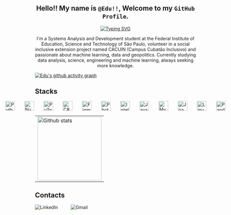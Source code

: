  ##  <div align="center"> Hello!! My name is `@Edu!!`, Welcome to my `GitHub Profile`.</div>
 
<div align="center">
  <a href="https://git.io/typing-svg"><img src="https://readme-typing-svg.demolab.com?font=Fira+Code&pause=1000&color=3225FF&background=46FF0000&width=435&separator=%3C&lines=Console.WriteLine(%22Edu's+Here%22);%3Cprint(%22Edu's+Here%22);%3Cselect+%22Edu's+Here%22" alt="Typing SVG" />
  </a>
</div

#
<p align="center">I'm a Systems Analysis and Development student at the Federal Institute of Education, Science and Technology of São Paulo, volunteer in a social inclusive extension project named CACUIN (Campus Cubatão Inclusivo) and passionate about machine learning, data and geopolitics. Currently studying data analysis, science, engineering and machine learning, always seeking more knowledge.


[![Edu's github activity graph](https://github-readme-activity-graph.vercel.app/graph?username=fod0rr&theme=high-contrast)](https://github.com/ashutosh00710/github-readme-activity-graph)
<p align="center">
</p>


## Stacks
<div style="display: flex; justify-content: center; gap: 30px;">
  <img src="https://cdn.jsdelivr.net/gh/devicons/devicon/icons/python/python-original.svg" title="Python" alt="Python" width="30" height="30"/>
  <img src="https://cdn.jsdelivr.net/gh/devicons/devicon@latest/icons/numpy/numpy-original.svg" title="NumPy" alt="NumPy" width="30" height="30"/>
  <img src="https://cdn.jsdelivr.net/gh/devicons/devicon@latest/icons/pytorch/pytorch-original.svg" title="PyTorch" alt="PyTorch" width="30" height="30"/>
  <img src="https://cdn.jsdelivr.net/gh/devicons/devicon@latest/icons/csharp/csharp-original.svg" title="C#" alt="C#" width="30" height="30"/>
  <img src="https://cdn.jsdelivr.net/gh/devicons/devicon@latest/icons/figma/figma-original.svg" title="Figma" alt="Figma" width="30" height="30"/>
  <img src="https://cdn.jsdelivr.net/gh/devicons/devicon@latest/icons/photoshop/photoshop-original.svg" title="PhotoShop" alt="PhotoShop" width="30" height="30"/>
  <img src="https://cdn.jsdelivr.net/gh/devicons/devicon@latest/icons/intellij/intellij-original.svg" title="IntelliJ" alt="IntelliJ" width="30" height="30"/>
  <img src="https://cdn.jsdelivr.net/gh/devicons/devicon/icons/java/java-original.svg" title="Java" alt="Java" width="30" height="30"/>
  <img src="https://cdn.jsdelivr.net/gh/devicons/devicon/icons/mysql/mysql-original.svg" title="MySQL" alt="MySQL" width="30" height="30"/>
  <img src="https://cdn.jsdelivr.net/gh/devicons/devicon@latest/icons/jira/jira-original.svg" title="Jira" alt="Jira" width="30" height="30"/>
  <img src="https://cdn.jsdelivr.net/gh/devicons/devicon@latest/icons/linux/linux-original.svg" title="Linux" alt="Linux" width="30" height="30"/>
  <img src="https://cdn.jsdelivr.net/gh/devicons/devicon/icons/pandas/pandas-original.svg" title="Pandas" alt="Pandas" width="30" height="30"/>
</div>

<div> 
 <table>
  <tr>
      <td style="margin-botton: 20px;">
 <img height="200em" src="https://github-readme-stats.vercel.app/api/top-langs/?username=fod0rr&layout=compact&langs_counts=16&theme=transparent&title_color=3225FF&text_color=3225FF" alt="Github stats"/>
        </td>
    </tr>
</table>
</div>
           
## Contacts
<div style="display: flex; gap: 40px;">
  <a href="https://www.linkedin.com/in/fod0rr" style="text-decoration: none; outline: none;">
    <img src="https://img.shields.io/badge/linkedin-0A66C2?style=for-the-badge&logo=linkedin&logoColor=white&color=blue" alt="LinkedIn" />
  </a>
  <a href="mailto:fod0rr.maria@gmail.com" style="text-decoration: none; outline: none;">
    <img src="https://img.shields.io/badge/gmail-D14836?style=for-the-badge&logo=gmail&logoColor=white&color=red" alt="Gmail" />
  </a>
</div>
